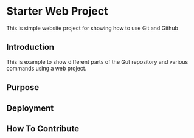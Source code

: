 # Starter Web Project

This is simple website project for
showing how to use Git and Github
## Introduction

This is example to show different parts 
of the Gut repository and various commands
using a web project.


## Purpose


## Deployment

## How To Contribute
